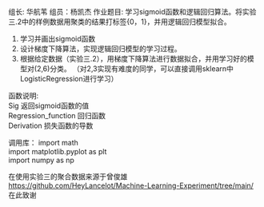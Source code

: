 组长: 华航苇
组员：杨凯杰
作业题目: 学习sigmoid函数和逻辑回归算法。将实验三.2中的样例数据用聚类的结果打标签{0，1}，并用逻辑回归模型拟合。
1. 学习并画出sigmoid函数
2. 设计梯度下降算法，实现逻辑回归模型的学习过程。
3. 根据给定数据（实验三.2），用梯度下降算法进行数据拟合，并用学习好的模型对(2,6)分类。
（对2,3实现有难度的同学，可以直接调用sklearn中LogisticRegression进行学习）  

函数说明:  
	Sig  返回sigmoid函数的值  
	Regression_function 回归函数    
	Derivation 损失函数的导数  
	
调用库：
import math    
import matplotlib.pyplot as plt  
import numpy as np   

在使用实验三的聚合数据来源于曾俊雄  
https://github.com/HeyLancelot/Machine-Learning-Experiment/tree/main/  
在此致谢
